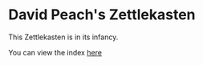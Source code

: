 # David Peach's Zettlekasten

This Zettlekasten is in its infancy.

You can view the index [here](./i/)
